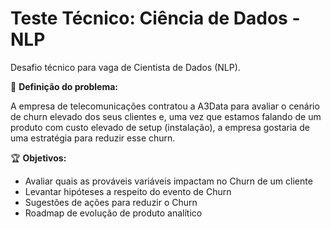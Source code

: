 # Teste Técnico: Ciência de Dados - NLP

Desafio técnico para vaga de Cientista de Dados (NLP).

🎯 **Definição do problema:** 

 A empresa de telecomunicações contratou a A3Data para avaliar o cenário de churn elevado dos seus clientes e, uma vez que estamos falando de um produto com custo elevado de setup (instalação), a empresa gostaria de uma estratégia para reduzir esse churn.

 🏆 **Objetivos:**
 - Avaliar quais as prováveis variáveis impactam no Churn de um cliente
 - Levantar hipóteses a respeito do evento de Churn
 - Sugestões de ações para reduzir o Churn
 - Roadmap de evolução de produto analítico
